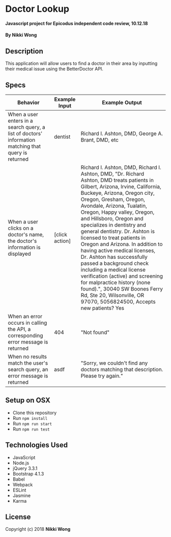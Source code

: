 # Doctor Lookup

#### Javascript project for Epicodus independent code review, 10.12.18

#### By Nikki Wong

## Description

This application will allow users to find a doctor in their area by inputting their medical issue using the BetterDoctor API.

## Specs

| Behavior | Example Input | Example Output |
|----------|-------|--------|
| When a user enters in a search query, a list of doctors' information matching that query is returned | dentist | Richard I. Ashton, DMD, George A. Brant, DMD, etc |
| When a user clicks on a doctor's name, the doctor's information is displayed | [click action] | Richard I. Ashton, DMD, Richard I. Ashton, DMD, "Dr. Richard Ashton, DMD treats patients in Gilbert, Arizona, Irvine, California, Buckeye, Arizona, Oregon city, Oregon, Gresham, Oregon, Avondale, Arizona, Tualatin, Oregon, Happy valley, Oregon, and Hillsboro, Oregon and specializes in dentistry and general dentistry. Dr. Ashton is licensed to treat patients in Oregon and Arizona. In addition to having active medical licenses, Dr. Ashton has successfully passed a background check including a medical license verification (active) and screening for malpractice history (none found).", 30040 SW Boones Ferry Rd, Ste 20, Wilsonville, OR 97070, 5056824500, Accepts new patients? Yes |
| When an error occurs in calling the API, a corresponding error message is returned | 404 | "Not found" |
| When no results match the user's search query, an error message is returned | asdf | "Sorry, we couldn't find any doctors matching that description. Please try again." |


## Setup on OSX

* Clone this repository
* Run `npm install`
* Run `npm run start`
* Run `npm run test`

## Technologies Used

* JavaScript
* Node.js
* jQuery 3.3.1
* Bootstrap 4.1.3
* Babel
* Webpack
* ESLint
* Jasmine
* Karma

## License

Copyright (c) 2018 **Nikki Wong**

